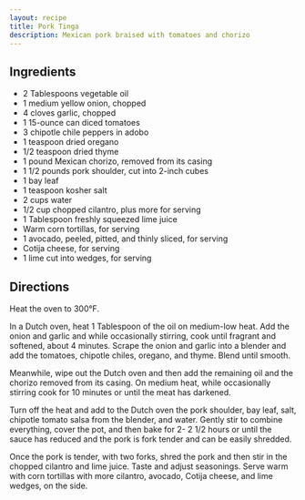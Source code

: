 ```yaml
---
layout: recipe
title: Pork Tinga
description: Mexican pork braised with tomatoes and chorizo
---
```


## Ingredients

* 2 Tablespoons vegetable oil
* 1 medium yellow onion, chopped
* 4 cloves garlic, chopped
* 1 15-ounce can diced tomatoes
* 3 chipotle chile peppers in adobo
* 1 teaspoon dried oregano
* 1/2 teaspoon dried thyme
* 1 pound Mexican chorizo, removed from its casing
* 1 1/2 pounds pork shoulder, cut into 2-inch cubes
* 1 bay leaf
* 1 teaspoon kosher salt
* 2 cups water
* 1/2 cup chopped cilantro, plus more for serving
* 1 Tablespoon freshly squeezed lime juice
* Warm corn tortillas, for serving
* 1 avocado, peeled, pitted, and thinly sliced, for serving
* Cotija cheese, for serving
* 1 lime cut into wedges, for serving

## Directions

Heat the oven to 300°F.

In a Dutch oven, heat 1 Tablespoon of the oil on medium-low heat. Add
the onion and garlic and while occasionally stirring, cook until
fragrant and softened, about 4 minutes. Scrape the onion and garlic into
a blender and add the tomatoes, chipotle chiles, oregano, and thyme.
Blend until smooth.

Meanwhile, wipe out the Dutch oven and then add the remaining oil and
the chorizo removed from its casing. On medium heat, while occasionally
stirring cook for 10 minutes or until the meat has darkened.

Turn off the heat and add to the Dutch oven the pork shoulder, bay leaf,
salt, chipotle tomato salsa from the blender, and water. Gently stir to
combine everything, cover the pot, and then bake for 2- 2 1/2 hours or
until the sauce has reduced and the pork is fork tender and can be
easily shredded.

Once the pork is tender, with two forks, shred the pork and then stir in
the chopped cilantro and lime juice. Taste and adjust seasonings. Serve
warm with corn tortillas with more cilantro, avocado, Cotija cheese, and
lime wedges, on the side.
